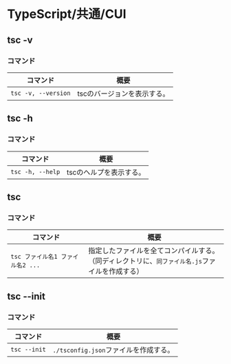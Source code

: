 # TypeScript/共通/CUI

## tsc -v

### コマンド

| コマンド            | 概要                        |
| ------------------- | --------------------------- |
| `tsc -v, --version` | tscのバージョンを表示する。 |

## tsc -h

### コマンド

| コマンド         | 概要                    |
| ---------------- | ----------------------- |
| `tsc -h, --help` | tscのヘルプを表示する。 |

## tsc

### コマンド

| コマンド                          | 概要                                                         |
| --------------------------------- | ------------------------------------------------------------ |
| `tsc ファイル名1 ファイル名2 ...` | 指定したファイルを全てコンパイルする。<br />（同ディレクトリに、`同ファイル名.js`ファイルを作成する） |

## tsc --init

### コマンド

| コマンド     | 概要                                  |
| ------------ | ------------------------------------- |
| `tsc --init` | `./tsconfig.json`ファイルを作成する。 |
